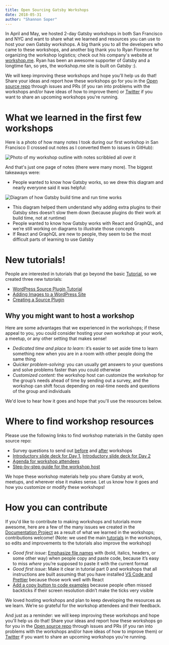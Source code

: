 ```yaml
---
title: Open Sourcing Gatsby Workshops
date: 2018-05-31
author: "Shannon Soper"
---
```


In April and May, we hosted 2-day Gatsby workshops in both San Francisco and NYC and want to share what we learned and resources you can use to host your own Gatsby workshops. A big thank you to all the developers who came to these workshops, and another big thank you to Ryan Florence for organizing the workshop logistics; check out his company's website at [workshop.me](https://workshop.me/). Ryan has been an awesome supporter of Gatsby and a longtime fan, so yes, the workshop.me site is built on Gatsby :).

We will keep improving these workshops and hope you'll help us do that! Share your ideas and report how these workshops go for you in the [Open source repo](https://github.com/gatsbyjs/gatsby) through issues and PRs (if you ran into problems with the workshops and/or have ideas of how to improve them) or [Twitter](https://twitter.com/gatsbyjs) if you want to share an upcoming workshops you're running.

# What we learned in the first few workshops

Here is a photo of how many notes I took during our first workshop in San Francisco (I crossed out notes as I converted them to issues in GitHub):

![Photo of my workshop outline with notes scribbled all over it](./workshop-notes.JPG)

And that's just one page of notes (there were many more). The biggest takeaways were:

- People wanted to know how Gatsby works, so we drew this diagram and nearly everyone said it was helpful:

![Diagram of how Gatsby build time and run time works](./gatsby-diagram.jpg)

- This diagram helped them understand why adding extra plugins to their Gatsby sites doesn’t slow them down (because plugins do their work at build time, not at runtime)
- People wanted to know how Gatsby works with React and GraphQL, and we’re still working on diagrams to illustrate those concepts
- If React and GraphQL are new to people, they seem to be the most difficult parts of learning to use Gatsby

# New tutorials!

People are interested in tutorials that go beyond the basic [Tutorial](/tutorial/), so we created three new tutorials:

- [WordPress Source Plugin Tutorial](/tutorial/wordpress-source-plugin-tutorial/)
- [Adding Images to a WordPress Site](/tutorial/image-tutorial/)
- [Creating a Source Plugin](/docs/creating-a-source-plugin/)

## Why you might want to host a workshop

Here are some advantages that we experienced in the workshops; if these appeal to you, you could consider hosting your own workshop at your work, a meetup, or any other setting that makes sense!

- _Dedicated time and place to learn:_ it’s easier to set aside time to learn something new when you are in a room with other people doing the same thing
- _Quicker problem-solving:_ you can usually get answers to your questions and solve problems faster than you could otherwise
- _Customized content:_ the workshop host can customize the workshop for the group’s needs ahead of time by sending out a survey, and the workshop can shift focus depending on real-time needs and questions of the group and individuals

We'd love to hear how it goes and hope that you'll use the resources below.

# Where to find workshop resources

Please use the following links to find workshop materials in the Gatsby open source repo:

- Survey questions to send out [before](https://docs.google.com/a/gatsbyjs.com/forms/d/1S6diwCjR36VSJod7DGL0ZpESx3KdaNGiB4Szl4hOpg0/edit?usp=sharing) and [after](https://docs.google.com/a/gatsbyjs.com/forms/d/1iKok_QJHSav51_668QneqwxOFOMw_WNDPnX0PdBfUVA/edit?usp=sharing) workshops
- [Introductory slide deck for Day 1](https://docs.google.com/presentation/d/1fQNLvf1C8kj4rY-hVVY5zCsxy0z03gGkiqc-wiHHYhI/edit?usp=sharing), [Introductory slide deck for Day 2](https://docs.google.com/presentation/d/1w_0CGX2DNUDAIDT0MCaCPNqA_0HgamutaECP8kZ3yyI/edit?usp=sharing)
- [Agenda for workshop attendees](https://docs.google.com/document/d/1gn5dk5RkuOXgZatd-Ow4XGqKY1NWZVCaUhyOwrRP0JE/edit?usp=sharing)
- [Step-by-step guide for the workshop host](https://docs.google.com/document/d/1epeLO_7xkbd-WvPDCEZZ8f2GV5uMLHHM_UIhpZxqRbo/edit?usp=sharing)

We hope these workshop materials help you share Gatsby at work, meetups, and wherever else it makes sense. Let us know how it goes and how you customize or modify these workshops!

# How you can contribute

If you'd like to contribute to making workshops and tutorials more awesome, here are a few of the many issues we created in the [Documentation Project](https://github.com/gatsbyjs/gatsby/projects/3) as a result of what we learned in the workshops; contributions welcome! (Note: we used the main [tutorials](/tutorial/) in the workshops, so edits and improvements to the tutorials also improve the workshop)

- _Good first issue_: [Emphasize file names](https://github.com/gatsbyjs/gatsby/issues/5608) with (bold, italics, headers, or some other way) when people copy and paste code, because it’s easy to miss _where_ you’re supposed to paste it with the current format
- _Good first issue_: Make it clear in tutorial part 0 and workshops that all instructions are built assuming that you have installed [VS Code and Prettier](https://github.com/gatsbyjs/gatsby/issues/5610) because those work well with React
- [Add a copy button to code examples](https://github.com/gatsbyjs/gatsby/issues/5030) because people often missed backticks if their screen resolution didn’t make the ticks very visible

We loved hosting workshops and plan to keep developing the resources as we learn. We’re so grateful for the workshop attendees and their feedback.

And just as a reminder: we will keep improving these workshops and hope you'll help us do that! Share your ideas and report how these workshops go for you in the [Open source repo](https://github.com/gatsbyjs/gatsby) through issues and PRs (if you ran into problems with the workshops and/or have ideas of how to improve them) or [Twitter](https://twitter.com/gatsbyjs) if you want to share an upcoming workshops you're running.
